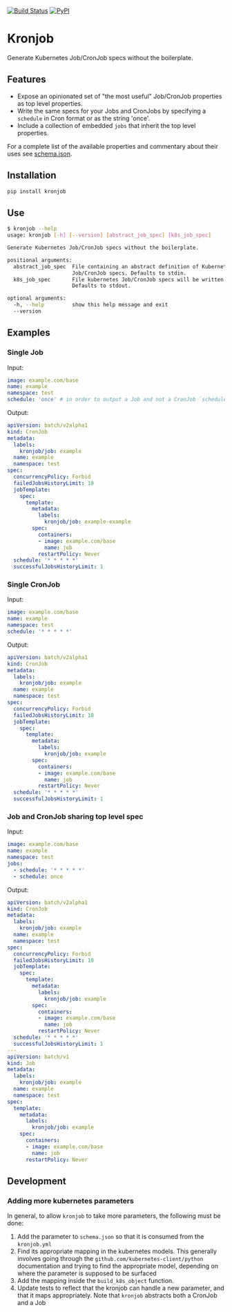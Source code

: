 [![Build Status](https://travis-ci.org/better/kronjob.svg?branch=master)](https://travis-ci.org/better/kronjob) [![PyPI](https://img.shields.io/pypi/v/kronjob.svg)]()


# Kronjob

Generate Kubernetes Job/CronJob specs without the boilerplate.


## Features

* Expose an opinionated set of "the most useful" Job/CronJob properties as top level properties.
* Write the same specs for your Jobs and CronJobs by specifying a `schedule` in Cron format or as the string 'once'.
* Include a collection of embedded `jobs` that inherit the top level properties.

For a complete list of the available properties and commentary about their uses see [schema.json](./kronjob/schema.json).


## Installation

```bash
pip install kronjob
```


## Use

```bash
$ kronjob --help
usage: kronjob [-h] [--version] [abstract_job_spec] [k8s_job_spec]

Generate Kubernetes Job/CronJob specs without the boilerplate.

positional arguments:
  abstract_job_spec  File containing an abstract definition of Kubernetes
                     Job/CronJob specs. Defaults to stdin.
  k8s_job_spec       File kubernetes Job/CronJob specs will be written to.
                     Defaults to stdout.

optional arguments:
  -h, --help         show this help message and exit
  --version
```


## Examples

### Single Job

Input:

```yaml
image: example.com/base
name: example
namespace: test
schedule: 'once' # in order to output a Job and not a CronJob `schedule` must be 'once'
```

Output:

```yaml
apiVersion: batch/v2alpha1
kind: CronJob
metadata:
  labels:
    kronjob/job: example
  name: example
  namespace: test
spec:
  concurrencyPolicy: Forbid
  failedJobsHistoryLimit: 10
  jobTemplate:
    spec:
      template:
        metadata:
          labels:
            kronjob/job: example-example
        spec:
          containers:
          - image: example.com/base
            name: job
          restartPolicy: Never
  schedule: '* * * * *'
  successfulJobsHistoryLimit: 1
```

### Single CronJob

Input:

```yaml
image: example.com/base
name: example
namespace: test
schedule: '* * * * *'
```

Output:

```yaml
apiVersion: batch/v2alpha1
kind: CronJob
metadata:
  labels:
    kronjob/job: example
  name: example
  namespace: test
spec:
  concurrencyPolicy: Forbid
  failedJobsHistoryLimit: 10
  jobTemplate:
    spec:
      template:
        metadata:
          labels:
            kronjob/job: example
        spec:
          containers:
          - image: example.com/base
            name: job
          restartPolicy: Never
  schedule: '* * * * *'
  successfulJobsHistoryLimit: 1
```

### Job and CronJob sharing top level spec

Input:

```yaml
image: example.com/base
name: example
namespace: test
jobs:
  - schedule: '* * * * *'
  - schedule: once
```

Output:

```yaml
apiVersion: batch/v2alpha1
kind: CronJob
metadata:
  labels:
    kronjob/job: example
  name: example
  namespace: test
spec:
  concurrencyPolicy: Forbid
  failedJobsHistoryLimit: 10
  jobTemplate:
    spec:
      template:
        metadata:
          labels:
            kronjob/job: example
        spec:
          containers:
          - image: example.com/base
            name: job
          restartPolicy: Never
  schedule: '* * * * *'
  successfulJobsHistoryLimit: 1
---
apiVersion: batch/v1
kind: Job
metadata:
  labels:
    kronjob/job: example
  name: example
  namespace: test
spec:
  template:
    metadata:
      labels:
        kronjob/job: example
    spec:
      containers:
      - image: example.com/base
        name: job
      restartPolicy: Never
```

## Development

### Adding more kubernetes parameters

In general, to allow `kronjob` to take more parameters, the following must be done:

1.  Add the parameter to `schema.json` so that it is consumed from the `kronjob.yml`
2.  Find its appropriate mapping in the kubernetes models. This generally involves going through the `github.com/kubernetes-client/python` documentation and trying to find the appropriate model, depending on where the parameter is supposed to be surfaced
3.  Add the mapping inside the `build_k8s_object` function.
4.  Update tests to reflect that the kronjob can handle a new parameter, and that it maps appropriately. Note that `kronjob` abstracts both a CronJob and a Job
